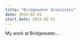 ```yaml
---
title: "Bridgewater Associates"
date: 2019-02-01
start_date: 2019-02-01
---
```


My work at Bridgewater...
